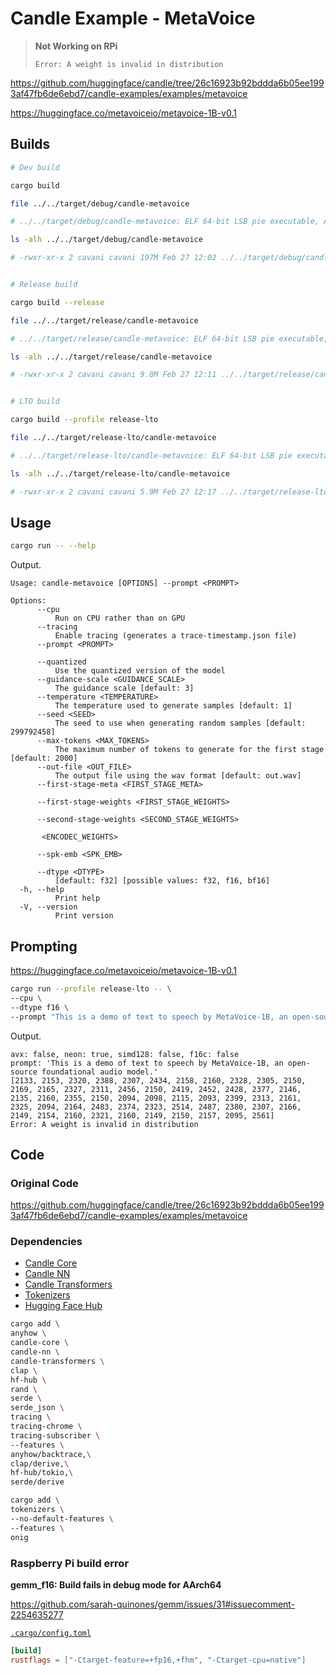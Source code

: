 # Candle Example - MetaVoice

> **Not Working on RPi**
>
> ```Error: A weight is invalid in distribution```

<https://github.com/huggingface/candle/tree/26c16923b92bddda6b05ee1993af47fb6de6ebd7/candle-examples/examples/metavoice>

<https://huggingface.co/metavoiceio/metavoice-1B-v0.1>

## Builds

```sh
# Dev build

cargo build

file ../../target/debug/candle-metavoice

# ../../target/debug/candle-metavoice: ELF 64-bit LSB pie executable, ARM aarch64, version 1 (SYSV), dynamically linked, interpreter /lib/ld-linux-aarch64.so.1, BuildID[sha1]=a24e15ed4b4d1e5f33cde7fda13294b758ac9631, for GNU/Linux 3.7.0, with debug_info, not stripped

ls -alh ../../target/debug/candle-metavoice

# -rwxr-xr-x 2 cavani cavani 197M Feb 27 12:02 ../../target/debug/candle-metavoice


# Release build

cargo build --release

file ../../target/release/candle-metavoice

# ../../target/release/candle-metavoice: ELF 64-bit LSB pie executable, ARM aarch64, version 1 (SYSV), dynamically linked, interpreter /lib/ld-linux-aarch64.so.1, BuildID[sha1]=e3bb62784943e480829a306804d99a8c10ddd27d, for GNU/Linux 3.7.0, not stripped

ls -alh ../../target/release/candle-metavoice

# -rwxr-xr-x 2 cavani cavani 9.8M Feb 27 12:11 ../../target/release/candle-metavoice


# LTO build

cargo build --profile release-lto

file ../../target/release-lto/candle-metavoice

# ../../target/release-lto/candle-metavoice: ELF 64-bit LSB pie executable, ARM aarch64, version 1 (SYSV), dynamically linked, interpreter /lib/ld-linux-aarch64.so.1, BuildID[sha1]=e30d805341890ecfd5beae1336990d728e9a1929, for GNU/Linux 3.7.0, stripped

ls -alh ../../target/release-lto/candle-metavoice

# -rwxr-xr-x 2 cavani cavani 5.9M Feb 27 12:17 ../../target/release-lto/candle-metavoice
```

## Usage

```sh
cargo run -- --help
```

Output.

```text
Usage: candle-metavoice [OPTIONS] --prompt <PROMPT>

Options:
      --cpu
          Run on CPU rather than on GPU
      --tracing
          Enable tracing (generates a trace-timestamp.json file)
      --prompt <PROMPT>

      --quantized
          Use the quantized version of the model
      --guidance-scale <GUIDANCE_SCALE>
          The guidance scale [default: 3]
      --temperature <TEMPERATURE>
          The temperature used to generate samples [default: 1]
      --seed <SEED>
          The seed to use when generating random samples [default: 299792458]
      --max-tokens <MAX_TOKENS>
          The maximum number of tokens to generate for the first stage [default: 2000]
      --out-file <OUT_FILE>
          The output file using the wav format [default: out.wav]
      --first-stage-meta <FIRST_STAGE_META>

      --first-stage-weights <FIRST_STAGE_WEIGHTS>

      --second-stage-weights <SECOND_STAGE_WEIGHTS>

       <ENCODEC_WEIGHTS>

      --spk-emb <SPK_EMB>

      --dtype <DTYPE>
          [default: f32] [possible values: f32, f16, bf16]
  -h, --help
          Print help
  -V, --version
          Print version
```

## Prompting

<https://huggingface.co/metavoiceio/metavoice-1B-v0.1>

```sh
cargo run --profile release-lto -- \
--cpu \
--dtype f16 \
--prompt "This is a demo of text to speech by MetaVoice-1B, an open-source foundational audio model."
```

Output.

```text
avx: false, neon: true, simd128: false, f16c: false
prompt: 'This is a demo of text to speech by MetaVoice-1B, an open-source foundational audio model.'
[2133, 2153, 2320, 2388, 2307, 2434, 2158, 2160, 2328, 2305, 2150, 2169, 2165, 2327, 2311, 2456, 2150, 2419, 2452, 2428, 2377, 2146, 2135, 2160, 2355, 2150, 2094, 2098, 2115, 2093, 2399, 2313, 2161, 2325, 2094, 2164, 2483, 2374, 2323, 2514, 2487, 2380, 2307, 2166, 2149, 2154, 2160, 2321, 2160, 2149, 2150, 2157, 2095, 2561]
Error: A weight is invalid in distribution
```

## Code

### Original Code

<https://github.com/huggingface/candle/tree/26c16923b92bddda6b05ee1993af47fb6de6ebd7/candle-examples/examples/metavoice>

### Dependencies

- [Candle Core](https://crates.io/crates/candle-core)
- [Candle NN](https://crates.io/crates/candle-nn)
- [Candle Transformers](https://crates.io/crates/candle-transformers)
- [Tokenizers](https://crates.io/crates/tokenizers)
- [Hugging Face Hub](https://crates.io/crates/hf-hub)

```sh
cargo add \
anyhow \
candle-core \
candle-nn \
candle-transformers \
clap \
hf-hub \
rand \
serde \
serde_json \
tracing \
tracing-chrome \
tracing-subscriber \
--features \
anyhow/backtrace,\
clap/derive,\
hf-hub/tokio,\
serde/derive

cargo add \
tokenizers \
--no-default-features \
--features \
onig
```

### Raspberry Pi build error

**gemm_f16: Build fails in debug mode for AArch64**

<https://github.com/sarah-quinones/gemm/issues/31#issuecomment-2254635277>

[`.cargo/config.toml`](./.cargo/config.toml)

```toml
[build]
rustflags = ["-Ctarget-feature=+fp16,+fhm", "-Ctarget-cpu=native"]
```
